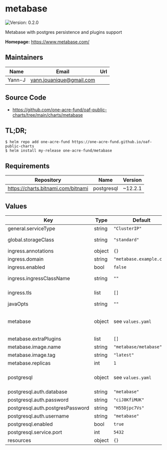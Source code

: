 # metabase

![Version: 0.2.0](https://img.shields.io/badge/Version-0.2.0-informational?style=flat-square)

Metabase with postgres persistence and plugins support

**Homepage:** <https://www.metabase.com/>

## Maintainers

| Name | Email | Url |
| ---- | ------ | --- |
| Yann-J | <yann.jouanique@gmail.com> |  |

## Source Code

* <https://github.com/one-acre-fund/oaf-public-charts/tree/main/charts/metabase>

## TL;DR;

```console
$ helm repo add one-acre-fund https://one-acre-fund.github.io/oaf-public-charts
$ helm install my-release one-acre-fund/metabase
```

## Requirements

| Repository | Name | Version |
|------------|------|---------|
| https://charts.bitnami.com/bitnami | postgresql | ~12.2.1 |

## Values

| Key | Type | Default | Description |
|-----|------|---------|-------------|
| general.serviceType | string | `"ClusterIP"` | Used for all published services |
| global.storageClass | string | `"standard"` | This will be used on all pods for all PVCs, including dependencies (postgres) |
| ingress.annotations | object | `{}` | Dictionary of ingress annotations |
| ingress.domain | string | `"metabase.example.com"` | Host to use for ingress (required) |
| ingress.enabled | bool | `false` | Install ingress? |
| ingress.ingressClassName | string | `""` | ingressClassName of the ingress you want to use. Leave empty to use default |
| ingress.tls | list | `[]` | Ingress TLS settings, passed directly to ingress definition |
| javaOpts | string | `""` |  |
| metabase | object | see `values.yaml` | See https://www.metabase.com/docs/latest/operations-guide/running-metabase-on-docker.html for more details |
| metabase.extraPlugins | list | `[]` | Array of URLs to download extra plugins from (jar files) |
| metabase.image.name | string | `"metabase/metabase"` | Metabase image name |
| metabase.image.tag | string | `"latest"` | Metabase image tag |
| metabase.replicas | int | `1` | Replica count |
| postgresql | object | see `values.yaml` | Postgres config See https://artifacthub.io/packages/helm/bitnami/postgresql for docs |
| postgresql.auth.database | string | `"metabase"` | Database to create and use |
| postgresql.auth.password | string | `"ciJ8KfiMUK"` | Application password |
| postgresql.auth.postgresPassword | string | `"H55Djpc7Vs"` | Password for the `postgres` user |
| postgresql.auth.username | string | `"metabase"` | Application username |
| postgresql.enabled | bool | `true` | Install postgres? |
| postgresql.service.port | int | `5432` | Postgres port |
| resources | object | `{}` |  |